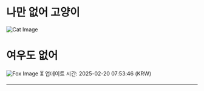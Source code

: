 
# 나만 없어 고양이

![Cat Image](https://cdn2.thecatapi.com/images/5i_-8rPKS.jpg)

# 여우도 없어
![Fox Image](https://randomfox.ca/images/85.jpg)
⏳ 업데이트 시간: 2025-02-20 07:53:46 (KRW)

---
